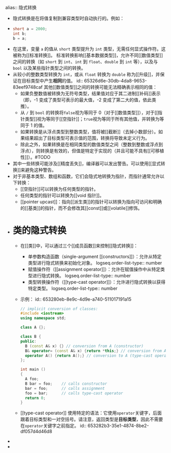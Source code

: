 alias:: 隐式转换

- 隐式转换是在将值复制到兼容类型时自动执行的。例如：
- ``` cpp
  short a = 2000;
  int b;
  b = a;
  ```
- 在这里，变量 `a` 的值从 `short` 类型提升为 `int` 类型，无需任何显式操作符。这被称为[[标准转换]]。
  标准转换影响[[基本数据类型]]，允许不同[[数值类型]]之间的转换（如 `short` 到 `int`、`int` 到 `float`、`double` 到 `int` 等），以及与 `bool` 以及某些指针类型之间的转换。
- 从较小的整数类型转换为 `int`，或从 `float` 转换为 `double` 称为[[升级]]，并保证在目标类型中产生**相同**的值。
  id:: 65326d6e-30db-4da8-9653-83eef9748caf
  其他[[数值类型]]之间的转换可能无法精确表示相同的值：
	- 如果负整数值被转换为无符号类型，结果值对应于其二进制[[补码]]表示（即，-1 变成了类型可表示的最大值，-2 变成了第二大的值，依此类推）。
	- 从 `/` 到 `bool` 的转换将`false`视为等同于 0（对于[[数值类型]]），对于[[指针类型]]视为等同于[[空指针]]；`true`视为等同于所有其他值，并转换为等同于 1 的值。
	- 如果转换是从浮点类型到整数类型，值将被[[截断]]（去掉小数部分）。如果结果超出了目标类型可表示值的范围，转换将导致未定义行为。
	- 除此之外，如果转换是在相同类型的数值类型之间（整数到整数或浮点到浮点），则转换是有效的，但值是特定于实现的（并且可能不具有[[可移植性]]）。#TODO
- 其中一些转换可能涉及[[精度丢失]]，编译器可以发出警告。可以使用[[显式转换]]来避免这种警告。
- 对于非基本类型、数组和函数，它们会隐式地转换为指针，而指针通常允许以下转换：
	- [[空指针]]可以转换为任何类型的指针。
	- 任何类型的指针可以转换为[[void 指针]]。
	- [[pointer upcast]]：指向[[派生类]]的指针可以转换为指向可访问和明确的[[基类]]的指针，而不会修改其[[const]]或[[volatile]]修饰。
- # 类的隐式转换
	- 在[[类]]中，可以通过三个[[成员函数]]来控制[[隐式转换]]：
		- 单参数构造函数（single-argument [[constructors]]）：允许从特定类型进行隐式转换来初始化对象。
		  logseq.order-list-type:: number
		- 赋值操作符（[[assignment operator]]）：允许在赋值操作中从特定类型进行隐式转换。
		  logseq.order-list-type:: number
		- 类型转换操作符（[[type-cast operator]]）：允许进行隐式转换以获得特定类型。
		  logseq.order-list-type:: number
	- 示例：
	  id:: 653280eb-8e9c-4d9e-a740-511017191a15
	  
	  ``` cpp
	  // implicit conversion of classes:
	  #include <iostream>
	  using namespace std;
	  
	  class A {};
	  
	  class B {
	  public:
	    B (const A& x) {} // conversion from A (constructor)
	    B& operator= (const A& x) {return *this;} // conversion from A (assignment)
	    operator A() {return A();} // conversion to A (type-cast operator)
	  };
	  
	  int main ()
	  {
	    A foo;
	    B bar = foo;    // calls constructor
	    bar = foo;      // calls assignment
	    foo = bar;      // calls type-cast operator
	    return 0;
	  }
	  
	  ```
	- [[type-cast operator]] 使用特定的语法：它使用`operator`关键字，后面跟着目标类型和一对空括号。请注意，返回类型是**目标类型**，因此不需要在`operator`关键字之前指定。
	  id:: 653282b3-35e1-4874-8be2-df057d4d46d8
-
-